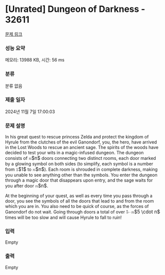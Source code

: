 # [Unrated] Dungeon of Darkness - 32611 

[문제 링크](https://www.acmicpc.net/problem/32611) 

### 성능 요약

메모리: 13988 KB, 시간: 56 ms

### 분류

분류 없음

### 제출 일자

2024년 11월 7일 17:00:03

### 문제 설명

<p>In his great quest to rescue princess Zelda and protect the kingdom of Hyrule from the clutches of the evil Ganondorf, you, the hero, have arrived in the Lost Woods to rescue an ancient sage. The spirits of the woods have decided to test your wits in a magic-infused dungeon. The dungeon consists of <mjx-container class="MathJax" jax="CHTML" style="font-size: 109%; position: relative;"><mjx-math class="MJX-TEX" aria-hidden="true"><mjx-mi class="mjx-i"><mjx-c class="mjx-c1D45B TEX-I"></mjx-c></mjx-mi></mjx-math><mjx-assistive-mml unselectable="on" display="inline"><math xmlns="http://www.w3.org/1998/Math/MathML"><mi>n</mi></math></mjx-assistive-mml><span aria-hidden="true" class="no-mathjax mjx-copytext">$n$</span></mjx-container> doors connecting two distinct rooms, each door marked by a glowing symbol on both sides (to simplify, each symbol is a number from <mjx-container class="MathJax" jax="CHTML" style="font-size: 109%; position: relative;"><mjx-math class="MJX-TEX" aria-hidden="true"><mjx-mn class="mjx-n"><mjx-c class="mjx-c31"></mjx-c></mjx-mn></mjx-math><mjx-assistive-mml unselectable="on" display="inline"><math xmlns="http://www.w3.org/1998/Math/MathML"><mn>1</mn></math></mjx-assistive-mml><span aria-hidden="true" class="no-mathjax mjx-copytext">$1$</span></mjx-container> to <mjx-container class="MathJax" jax="CHTML" style="font-size: 109%; position: relative;"><mjx-math class="MJX-TEX" aria-hidden="true"><mjx-mi class="mjx-i"><mjx-c class="mjx-c1D45B TEX-I"></mjx-c></mjx-mi></mjx-math><mjx-assistive-mml unselectable="on" display="inline"><math xmlns="http://www.w3.org/1998/Math/MathML"><mi>n</mi></math></mjx-assistive-mml><span aria-hidden="true" class="no-mathjax mjx-copytext">$n$</span></mjx-container>). Each room is shrouded in complete darkness, making you unable to see anything other than the symbols. You enter the dungeon through a magic door that disappears upon entry, and the sage waits for you after door <mjx-container class="MathJax" jax="CHTML" style="font-size: 109%; position: relative;"><mjx-math class="MJX-TEX" aria-hidden="true"><mjx-mi class="mjx-i"><mjx-c class="mjx-c1D45B TEX-I"></mjx-c></mjx-mi></mjx-math><mjx-assistive-mml unselectable="on" display="inline"><math xmlns="http://www.w3.org/1998/Math/MathML"><mi>n</mi></math></mjx-assistive-mml><span aria-hidden="true" class="no-mathjax mjx-copytext">$n$</span></mjx-container>.</p>

<p>At the beginning of your quest, as well as every time you pass through a door, you see the symbols of all the doors that lead to and from the room which you are in. You also need to be quick of course, as the forces of Ganondorf do not wait. Going through doors a total of over <mjx-container class="MathJax" jax="CHTML" style="font-size: 109%; position: relative;"><mjx-math class="MJX-TEX" aria-hidden="true"><mjx-mn class="mjx-n"><mjx-c class="mjx-c35"></mjx-c></mjx-mn><mjx-mo class="mjx-n" space="3"><mjx-c class="mjx-c22C5"></mjx-c></mjx-mo><mjx-mi class="mjx-i" space="3"><mjx-c class="mjx-c1D45B TEX-I"></mjx-c></mjx-mi></mjx-math><mjx-assistive-mml unselectable="on" display="inline"><math xmlns="http://www.w3.org/1998/Math/MathML"><mn>5</mn><mo>⋅</mo><mi>n</mi></math></mjx-assistive-mml><span aria-hidden="true" class="no-mathjax mjx-copytext">$5 \cdot n$</span></mjx-container> times will be too slow and will cause Hyrule to fall to ruin!</p>

### 입력 

 Empty

### 출력 

 Empty

